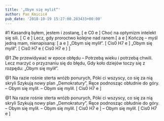 ```yaml
---
title: '„Obym się mylił”'
author: Pan_Kmicic4
pub_date: '2018-10-19 15:27:00.283433+00:00'
---
```


#1
Kasandrą byłem, jestem i zostanę, [ e C0 e ]
Choć na optymizm intelekt się sili. [ C e ]
Lecz, gdy proroctwo kolejne nad ranem [ a e ]
Kończę – myśl jedną mam, nienapisaną: [ a e ]
„Obym się mylił”. [ Cis0 H7 e ]
„Obym się mylił”. [ Cis0 H7 e ( Cis0 H7 e ) ]

@1
Złe przewidywać w epoce obłędu –
Potrzebą wieku i potrzebą chwili.
Lecz marzyć o przyznaniu się do błędu,
Gdy koło dziejów toczy się z rozpędu:
„Obym się mylił”.


@1
Na razie rośnie sterta wróżb ponurych,
Póki ci wszyscy, co się za nią skryli
Szykują nowy plan „Demokratury”,
Ręce podnosząc obłudnie do góry.
– Obym się mylił.
– Obym się mylił. [ Cis0 H7 e ]

@1
Na razie rośnie sterta wróżb ponurych,
Póki ci wszyscy, co się za nią skryli
Szykują nowy plan „Demokratury”,
Ręce podnosząc obłudnie do góry.
– Obym się mylił.
– Obym się mylił. [ Cis0 H7 e ]
– Obym się mylił. [ Cis0 H7 e ]